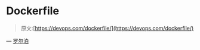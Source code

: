 # Dockerfile

> 原文:[https://devops.com/dockerfile/](https://devops.com/dockerfile/)

— [罗尔泊](https://devops.com/author/breselman/)